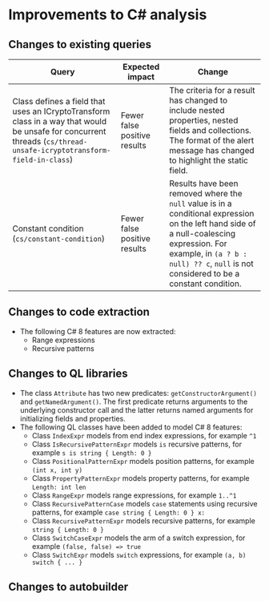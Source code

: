 # Improvements to C# analysis

## Changes to existing queries

| **Query**                    | **Expected impact**    | **Change**                        |
|------------------------------|------------------------|-----------------------------------|
| Class defines a field that uses an ICryptoTransform class in a way that would be unsafe for concurrent threads (`cs/thread-unsafe-icryptotransform-field-in-class`) | Fewer false positive results | The criteria for a result has changed to include nested properties, nested fields and collections. The format of the alert message has changed to highlight the static field. |
| Constant condition (`cs/constant-condition`) | Fewer false positive results | Results have been removed where the `null` value is in a conditional expression on the left hand side of a null-coalescing expression. For example, in `(a ? b : null) ?? c`, `null` is not considered to be a constant condition. |

## Changes to code extraction

* The following C# 8 features are now extracted:
    - Range expressions
    - Recursive patterns

## Changes to QL libraries

* The class `Attribute` has two new predicates: `getConstructorArgument()` and `getNamedArgument()`. The first predicate returns arguments to the underlying constructor call and the latter returns named arguments for initializing fields and properties.
* The following QL classes have been added to model C# 8 features:
    - Class `IndexExpr` models from end index expressions, for example `^1`
    - Class `IsRecursivePatternExpr` models `is` recursive patterns, for example `s is string { Length: 0 }`
    - Class `PositionalPatternExpr` models position patterns, for example `(int x, int y)`
    - Class `PropertyPatternExpr` models property patterns, for example `Length: int len`
    - Class `RangeExpr` models range expressions, for example `1..^1`
    - Class `RecursivePatternCase` models `case` statements using recursive patterns, for example `case string { Length: 0 } x:`
    - Class `RecursivePatternExpr` models recursive patterns, for example `string { Length: 0 }`
    - Class `SwitchCaseExpr` models the arm of a switch expression, for example `(false, false) => true`
    - Class `SwitchExpr` models `switch` expressions, for example `(a, b) switch { ... }`

## Changes to autobuilder
